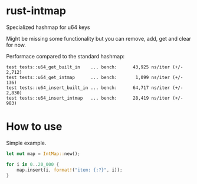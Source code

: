 # rust-intmap
Specialized hashmap for u64 keys

Might be missing some functionality but you can remove, add, get and clear for now.

Performace compared to the standard hashmap: 

````
test tests::u64_get_built_in    ... bench:      43,925 ns/iter (+/- 2,712)
test tests::u64_get_intmap      ... bench:       1,099 ns/iter (+/- 136)
test tests::u64_insert_built_in ... bench:      64,717 ns/iter (+/- 2,830)
test tests::u64_insert_intmap   ... bench:      28,419 ns/iter (+/- 983)
````

# How to use
Simple example. 

````rust
let mut map = IntMap::new();

for i in 0..20_000 {
    map.insert(i, format!("item: {:?}", i));
}
````
